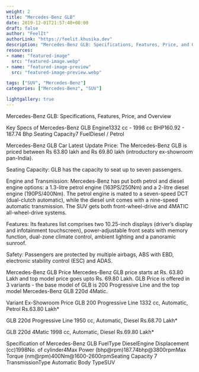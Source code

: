 ```yaml
---
weight: 2
title: "Mercedes-Benz GLB"
date: 2019-12-01T21:57:40+08:00
draft: false
author: "FeelIt"
authorLink: "https://feelit.khusika.dev"
description: "Mercedes-Benz GLB: Specifications, Features, Price, and Overview"
resources:
- name: "featured-image"
  src: "featured-image.webp"
- name: "featured-image-preview"
  src: "featured-image-preview.webp"

tags: ["SUV", "Mercedes-Benz"]
categories: ["Mercedes-Benz", "SUV"]

lightgallery: true
---
```


Mercedes-Benz GLB: Specifications, Features, Price, and Overview

<!--more-->

Key Specs of Mercedes-Benz GLB
Engine1332 cc - 1998 cc
BHP160.92 - 187.74 Bhp
Seating Capacity7
FuelDiesel / Petrol

Mercedes-Benz GLB Car Latest Update
Price: The Mercedes-Benz GLB is priced between Rs 63.80 lakh and Rs 69.80 lakh (introductory ex-showroom pan-India).

Seating Capacity: GLB has the capacity to seat up to seven passengers.

Engine and Transmission: Mercedes-Benz has put both petrol and diesel engine options: a 1.3-litre petrol engine (163PS/250Nm) and a 2-litre diesel engine (190PS/400Nm). The petrol engine is mated to a seven-speed DCT (dual-clutch automatic), while the diesel unit comes with a nine-speed automatic transmission. The SUV gets both front-wheel-drive and 4MATIC all-wheel-drive systems.

Features: Its features list comprises two 10.25-inch displays (driver’s display and infotainment touchscreen), power-adjustable front seats with memory function, dual-zone climate control, ambient lighting and a panoramic sunroof.

Safety: Passengers are protected by multiple airbags, ABS with EBD, electronic stability control (ESC) and ADAS.


Mercedes-Benz GLB Price
Mercedes-Benz GLB price starts at Rs. 63.80 Lakh and top model price goes upto Rs. 69.80 Lakh. GLB Price is offered in 3 variants - the base model of GLB is 200 Progressive Line and the top model Mercedes-Benz GLB 220d 4Matic.

Variant	Ex-Showroom Price
GLB 200 Progressive Line
1332 cc, Automatic, Petrol
Rs.63.80 Lakh*

GLB 220d Progressive Line
1950 cc, Automatic, Diesel
Rs.68.70 Lakh*

GLB 220d 4Matic
1998 cc, Automatic, Diesel
Rs.69.80 Lakh*


Specification of Mercedes-Benz GLB
FuelType DieselEngine Displacement (cc)1998No. of cylinder4Max Power (bhp@rpm)187.74bhp@3800rpmMax Torque (nm@rpm)400Nm@1600-2600rpmSeating Capacity 7  TransmissionType Automatic Body TypeSUV